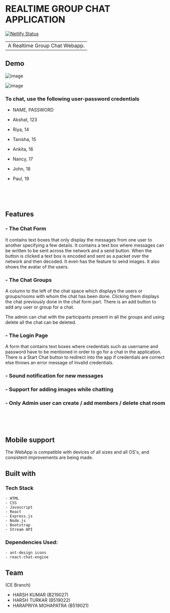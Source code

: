 # REALTIME GROUP CHAT APPLICATION

[![Netlify Status](https://api.netlify.com/api/v1/badges/64656af6-d1cc-49fc-b4bb-1c6e92079449/deploy-status)](https://app.netlify.com/sites/teams-chat827/deploys)


<table>
<tr>
<td>
   A Realtime Group Chat Webapp.
</td>
</tr>
</table>


## Demo
<!-- Here is a working live demo :  https://teams-chat827.netlify.app/  -->

![image](https://user-images.githubusercontent.com/73309402/147388961-6ce7377d-7469-484c-94b0-36b40b09bac4.png)

![image](https://user-images.githubusercontent.com/73309402/147388964-97b53162-4fe9-4a66-a623-316c470009a8.png)


### To chat, use the following user-password  credentials

-  NAME, PASSWORD

- Akshat, 123
- Riya, 14
- Tanisha, 15
- Ankita, 16
- Nancy, 17
- John, 18
- Paul, 19

<p>&nbsp;</p>
<p>&nbsp;</p>

## Features

### - The Chat Form

It contains text boxes that only display the messages from one user to another specifying a few details. It contains a text box where messages can be written to be sent across the network and a send button. When the button is clicked a text box is encoded and sent as a packet over the network and then decoded. It even has the feature to send images. It also shows the avatar of the users.

### - The Chat Groups

A column to the left of the chat space which displays the users or groups/rooms with whom the chat has been done. Clicking them displays the chat previously done in the chat form part. There is an add button to add any user or group for a chat.

The admin can chat with the participants present in all the groups and using delete all the chat can be deleted. 


### - The Login Page

A form that contains text boxes where credentials such as username and password have to be mentioned in order to go for a chat in the application. There is a Start Chat button to redirect into the app if credentials are correct else throws an error message of Invalid credentials.


### - Sound notification for new messages

### - Support for adding images while chatting

### - Only Admin user can create / add members / delete chat room

<p>&nbsp;</p>
<p>&nbsp;</p>

## Mobile support
The WebApp is compatible with devices of all sizes and all OS's, and consistent improvements are being made.


## Built with 

### Tech Stack

    - HTML
    - CSS
    - Javascript
    - React
    - Express.js
    - Node.js
    - Bootstrap
    - Stream API 

### Dependencies Used: 

    - ant-design icons
    - react-chat-engine




## Team

(CE Branch)

- HARSH KUMAR (B219027)
- HARSH TURKAR (B519022)
- HARAPRIYA MOHAPATRA (B519021)




